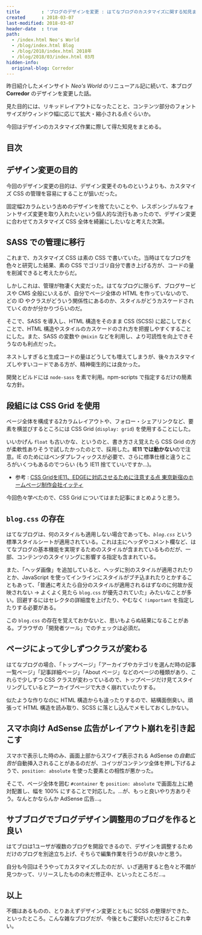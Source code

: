```yaml
---
title        : 'ブログのデザインを変更 : はてなブログのカスタマイズに関する知見まとめ'
created      : 2018-03-07
last-modified: 2018-03-07
header-date  : true
path:
  - /index.html Neo's World
  - /blog/index.html Blog
  - /blog/2018/index.html 2018年
  - /blog/2018/03/index.html 03月
hidden-info:
  original-blog: Corredor
---
```


昨日紹介したメインサイト *Neo's World* のリニューアル記に続いて、本ブログ **Corredor** のデザインを変更した話。

見た目的には、リキッドレイアウトになったことと、コンテンツ部分のフォントサイズがウィンドウ幅に応じて拡大・縮小される点ぐらいか。

今回はデザインのカスタマイズ作業に際して得た知見をまとめる。

## 目次

## デザイン変更の目的

今回のデザイン変更の目的は、デザイン変更そのものというよりも、カスタマイズ CSS の管理を容易にすることが狙いだった。

固定幅2カラムという古めのデザインを捨てたいことや、レスポンシブルなフォントサイズ変更を取り入れたいという個人的な流行もあったので、デザイン変更に合わせてカスタマイズ CSS 全体を綺麗にしたいなと考えた次第。

## SASS での管理に移行

これまで、カスタマイズ CSS は素の CSS で書いていた。当時はてなブログを色々と研究した結果、素の CSS でゴリゴリ自分で書き上げる方が、コードの量を削減できると考えたからだ。

しかしこれは、管理が物凄く大変だった。はてなブログに限らず、ブログサービスや CMS 全般にいえるが、自分でページ全体の HTML を作っていないので、どの ID やクラスがどういう関係性にあるのか、スタイルがどうカスケードされていくのかが分かりづらいのだ。

そこで、SASS を導入し、HTML 構造をそのまま CSS (SCSS) に起こしておくことで、HTML 構造やスタイルのカスケードのされ方を把握しやすくすることにした。また、SASS の変数や `@mixin` などを利用し、より可読性を向上できそうなのも利点だった。

ネストしすぎると生成コードの量はどうしても増えてしまうが、後々カスタマイズしやすいコードである方が、精神衛生的には良かった。

開発とビルドには `node-sass` を素で利用。npm-scripts で指定するだけの簡素な方針。

## 段組には CSS Grid を使用

ページ全体を構成する2カラムレイアウトや、フォロー・シェアリンクなど、要素を横並びするところには CSS Grid (`display: grid`) を使用することにした。

いいかげん `float` も古いかな、というのと、書き方さえ覚えたら CSS Grid の方が柔軟性ありそうで試したかったのとで、採用した。**IE11 では動かない**ので注意。IE のためにはベンダプレフィックスが必要で、さらに標準仕様と違うところがいくつもあるのでつらい (もう IE11 捨てていいですか…)。

- 参考 : [CSS GridをIE11、EDGEに対応させるために注意する点 東京新宿のホームページ制作会社イッティ](https://www.itti.jp/web-staff/css-grid.php)

今回色々学べたので、CSS Grid についてはまた記事にまとめようと思う。

## `blog.css` の存在

はてなブログは、何のスタイルも適用しない場合であっても、*`blog.css`* という標準スタイルシートが適用されている。これは主にヘッダやコメント欄など、はてなブログの基本機能を実現するためのスタイルが含まれているものだが、一部、コンテンツのスタイリングに影響する指定も含まれている。

また、「ヘッダ画像」を追加していると、ヘッダに別のスタイルが適用されたりとか、JavaScript を使ってインラインにスタイルがブチ込まれたりとかすることもあって、「普通に考えたら自分のスタイルが適用されるはずなのに何故か反映されない → よくよく見たら `blog.css` が優先されていた」みたいなことが多い。回避するにはセレクタの詳細度を上げたり、やむなく `!important` を指定したりする必要がある。

この `blog.css` の存在を覚えておかないと、思いもよらぬ結果になることがある。ブラウザの「開発者ツール」でのチェックは必須だ。

## ページによって少しずつクラスが変わる

はてなブログの場合、「トップページ」「アーカイブやカテゴリを選んだ時の記事一覧ページ」「記事詳細ページ」「About ページ」などのページの種類があり、これらで少しずつ CSS クラスが変わっているので、トップページだけ見てスタイリングしているとアーカイブページで大きく崩れていたりする。

似たような作りなのに HTML 構造からも違ったりするので、結構面倒臭い。頑張って HTML 構造を読み取り、SCSS に落とし込んでメモしておくしかない。

## スマホ向け AdSense 広告がレイアウト崩れを引き起こす

スマホで表示した時のみ、画面上部からスワイプ表示される AdSense の*自動広告*が自動挿入されることがあるのだが、コイツがコンテンツ全体を押し下げるようで、`position: absolute` を使った要素との相性が悪かった。

そこで、ページ全体を囲む `#container` を `position: absolute` で画面左上に絶対配置し、幅を 100% にすることで対応した。…が、もっと良いやり方ありそう。なんとかならんか AdSense 広告…。

## サブブログでブログデザイン調整用のブログを作ると良い

はてブロは1ユーザが複数のブログを開設できるので、デザインを調整するためだけのブログを別途立ち上げ、そちらで編集作業を行うのが良いかと思う。

自分も今回はそうやってカスタマイズしたのだが、いざ適用すると色々と不備が見つかって、リリースしたものの未だ修正中、といったところだ…。

## 以上

不備はあるものの、とりあえずデザイン変更とともに SCSS の整理ができた、といったところ。こんな雑なブログだが、今後ともご愛好いただけるとこれ幸い。
